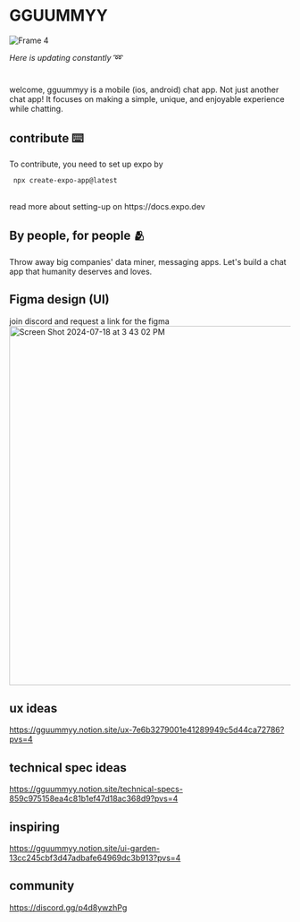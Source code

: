 # GGUUMMYY  

![Frame 4](https://github.com/user-attachments/assets/4c2c1ec0-6303-4fc3-92d2-c6182972dc2a) <br>

*Here is updating constantly* ➿ <br>
#
welcome, gguummyy is a mobile (ios, android) chat app. Not just another chat app! It focuses on making a simple, unique, and enjoyable experience while chatting. 

## contribute ⌨️
To contribute, you need to set up expo by <br>
```
 npx create-expo-app@latest
```
<br>
read more about setting-up on https://docs.expo.dev

## By people, for people 🫂
Throw away big companies' data miner, messaging apps. Let's build a chat app that humanity deserves and loves. 

## Figma design (UI)
join discord and request a link for the figma
<img width="642" alt="Screen Shot 2024-07-18 at 3 43 02 PM" src="https://github.com/user-attachments/assets/72f059fc-44fa-4672-985d-0f584f92528a">


## ux ideas
https://gguummyy.notion.site/ux-7e6b3279001e41289949c5d44ca72786?pvs=4

## technical spec ideas
https://gguummyy.notion.site/technical-specs-859c975158ea4c81b1ef47d18ac368d9?pvs=4

## inspiring
https://gguummyy.notion.site/ui-garden-13cc245cbf3d47adbafe64969dc3b913?pvs=4

## community 
https://discord.gg/p4d8ywzhPg
